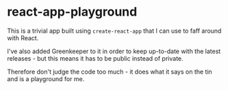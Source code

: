 # react-app-playground

This is a trivial app built using `create-react-app` that I can use to faff around with React.

I've also added Greenkeeper to it in order to keep up-to-date with the latest releases - but this means it has to be public instead of private.

Therefore don't judge the code too much - it does what it says on the tin and is a playground for me.